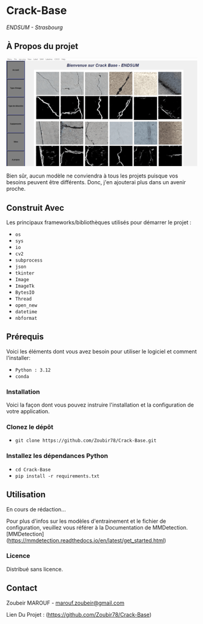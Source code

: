 # Crack-Base
*ENDSUM - Strasbourg*

## À Propos du projet

![Crack-Base](https://github.com/Zoubir78/Crack-Base/blob/main/carck-base.png)

Bien sûr, aucun modèle ne conviendra à tous les projets puisque vos besoins peuvent être différents. Donc, j'en ajouterai plus dans un avenir proche. 

## Construit Avec
Les principaux frameworks/bibliothèques utilisés pour démarrer le projet :

- `os`
- `sys`
- `io`
- `cv2`
- `subprocess`
- `json`
- `tkinter`
- `Image`
- `ImageTk`
- `BytesIO`
- `Thread`
- `open_new`
- `datetime`
- `nbformat`

## Prérequis
Voici les éléments dont vous avez besoin pour utiliser le logiciel et comment l'installer:
- `Python : 3.12`
- `conda`

### Installation
Voici la façon dont vous pouvez instruire l'installation et la configuration de votre application.

### Clonez le dépôt
- `git clone https://github.com/Zoubir78/Crack-Base.git`

### Installez les dépendances Python
- `cd Crack-Base`
- `pip install -r requirements.txt`

## Utilisation
En cours de rédaction...

Pour plus d'infos sur les modèles d'entrainement et le fichier de configuration, veuillez vous référer à la Documentation de MMDetection.
[MMDetection] (https://mmdetection.readthedocs.io/en/latest/get_started.html)

### Licence
Distribué sans licence.

## Contact
Zoubeir MAROUF - marouf.zoubeir@gmail.com

Lien Du Projet : (https://github.com/Zoubir78/Crack-Base)
